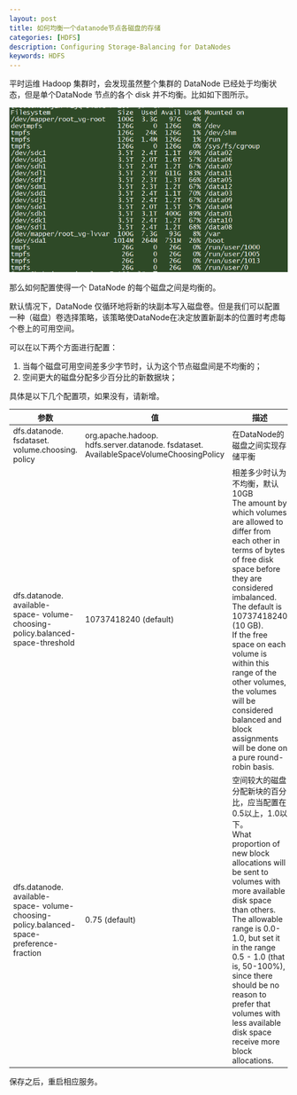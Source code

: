 ```yaml
---
layout: post
title: 如何均衡一个datanode节点各磁盘的存储
categories: [HDFS]
description: Configuring Storage-Balancing for DataNodes
keywords: HDFS
---
```


平时运维 Hadoop 集群时，会发现虽然整个集群的 DataNode 已经处于均衡状态，但是单个DataNode 节点的各个 disk 并不均衡。比如如下图所示。

![imbalance between volume](/images/posts/hdfs/balance-disk-storage-within-a-DN.png)

那么如何配置使得一个 DataNode 的每个磁盘之间是均衡的。

默认情况下，DataNode 仅循环地将新的块副本写入磁盘卷。但是我们可以配置一种（磁盘）卷选择策略，该策略使DataNode在决定放置新副本的位置时考虑每个卷上的可用空间。

可以在以下两个方面进行配置：

1. 当每个磁盘可用空间差多少字节时，认为这个节点磁盘间是不均衡的；
2. 空间更大的磁盘分配多少百分比的新数据块；

具体是以下几个配置项，如果没有，请新增。

| 参数                                                         | 值                                                           | 描述                                                         |
| ------------------------------------------------------------ | ------------------------------------------------------------ | ------------------------------------------------------------ |
| dfs.datanode. fsdataset. volume.choosing. policy             | org.apache.hadoop. hdfs.server.datanode. fsdataset. AvailableSpaceVolumeChoosingPolicy | 在DataNode的磁盘之间实现存储平衡                             |
| dfs.datanode. available-space- volume-choosing- policy.balanced- space-threshold | 10737418240 (default)                                        | 相差多少时认为不均衡，默认10GB<br />The amount by which volumes are allowed to differ from each other in terms of bytes of free disk space before they are considered imbalanced. The default is 10737418240 (10 GB).<br />If the free space on each volume is within this range of the other volumes, the volumes will be considered balanced and block assignments will be done on a pure round-robin basis. |
| dfs.datanode. available-space- volume-choosing- policy.balanced- space-preference-fraction | 0.75 (default)                                               | 空间较大的磁盘分配新块的百分比，应当配置在0.5以上，1.0以下。<br />What proportion of new block allocations will be sent to volumes with more available disk space than others. The allowable range is 0.0-1.0, but set it in the range 0.5 - 1.0 (that is, 50-100%), since there should be no reason to prefer that volumes with less available disk space receive more block allocations. |



保存之后，重启相应服务。